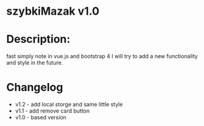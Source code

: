 
# szybkiMazak v1.0
 # Description:
fast simply note in vue.js and bootstrap 4 
I will try to add a new functionality and style in the future.
# Changelog
* v1.2 - add local storge and same little style 
* v1.1 - add remove card button
* v1.0 - based version
